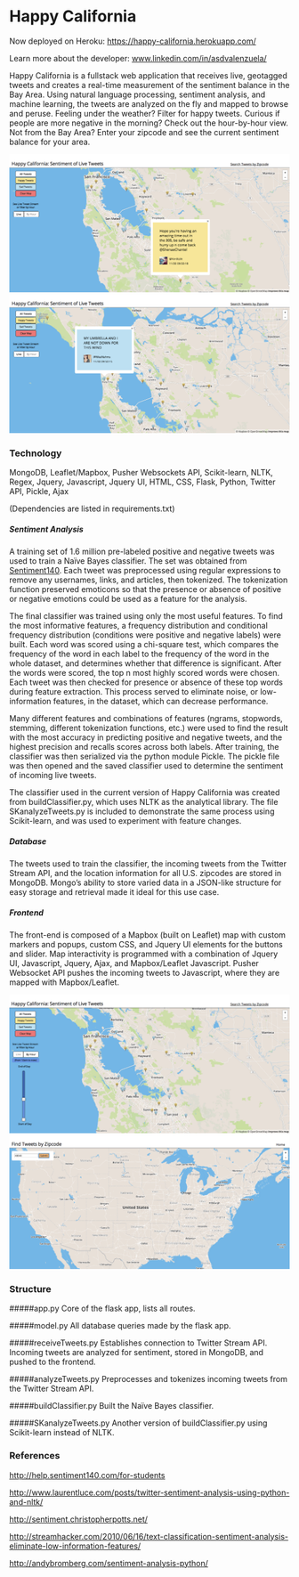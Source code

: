 Happy California
===========

Now deployed on Heroku: https://happy-california.herokuapp.com/

Learn more about the developer: www.linkedin.com/in/asdvalenzuela/

Happy California is a fullstack web application that receives live, geotagged tweets and creates a real-time measurement of the sentiment balance in the Bay Area. Using natural language processing, sentiment analysis, and machine learning, the tweets are analyzed on the fly and mapped to browse and peruse. Feeling under the weather? Filter for happy tweets. Curious if people are more negative in the morning? Check out the hour-by-hour view. Not from the Bay Area? Enter your zipcode and see the current sentiment balance for your area.

![HappyTweetExample](https://raw.githubusercontent.com/asdvalenzuela/moodmap/master/static/img/HappyTweetExample.png)
![SadTweetExample](https://github.com/asdvalenzuela/moodmap/blob/master/static/img/SadTweetExample.png)

### Technology

MongoDB, Leaflet/Mapbox, Pusher Websockets API, Scikit-learn, NLTK, Regex, Jquery, Javascript, Jquery UI, HTML, CSS, Flask, Python, Twitter API, Pickle, Ajax

(Dependencies are listed in requirements.txt)

##### Sentiment Analysis
A training set of 1.6 million pre-labeled positive and negative tweets was used to train a Naïve Bayes classifier. The set was obtained from [Sentiment140](http://help.sentiment140.com/for-students). Each tweet was preprocessed using regular expressions to remove any usernames, links, and articles, then tokenized. The tokenization function preserved emoticons so that the presence or absence of positive or negative emotions could be used as a feature for the analysis. 

The final classifier was trained using only the most useful features. To find the most informative features, a frequency distribution and conditional frequency distribution (conditions were positive and negative labels) were built. Each word was scored using a chi-square test, which compares the frequency of the word in each label to the frequency of the word in the whole dataset, and determines whether that difference is significant. After the words were scored, the top n most highly scored words were chosen. Each tweet was then checked for presence or absence of these top words during feature extraction. This process served to eliminate noise, or low-information features, in the dataset, which can decrease performance.

Many different features and combinations of features (ngrams, stopwords, stemming, different tokenization functions, etc.) were used to find the result with the most accuracy in predicting positive and negative tweets, and the highest precision and recalls scores across both labels. After training, the classifier was then serialized via the python module Pickle. The pickle file was then opened and the saved classifier used to determine the sentiment of incoming live tweets.

The classifier used in the current version of Happy California was created from buildClassifier.py, which uses NLTK as the analytical library. The file SKanalyzeTweets.py is included to demonstrate the same process using Scikit-learn, and was used to experiment with feature changes.

##### Database
The tweets used to train the classifier, the incoming tweets from the Twitter Stream API, and the location information for all U.S. zipcodes are stored in MongoDB. Mongo’s ability to store varied data in a JSON-like structure for easy storage and retrieval made it ideal for this use case.

##### Frontend

The front-end is composed of a Mapbox (built on Leaflet) map with custom markers and popups, custom CSS, and Jquery UI elements for the buttons and slider. Map interactivity is programmed with a combination of Jquery UI, Javascript, Jquery, Ajax, and Mapbox/Leaflet Javascript. Pusher Websocket API pushes the incoming tweets to Javascript, where they are mapped with Mapbox/Leaflet. 

![ViewByHour](https://github.com/asdvalenzuela/moodmap/blob/master/static/img/ViewByHourExample.png)
![TweetsByZipcode](https://github.com/asdvalenzuela/moodmap/blob/master/static/img/TweetsByZipcodeExample.png)

### Structure

#####app.py
Core of the flask app, lists all routes.

#####model.py
All database queries made by the flask app.

#####receiveTweets.py
Establishes connection to Twitter Stream API. Incoming tweets are analyzed for sentiment, stored in MongoDB, and pushed to the frontend.

#####analyzeTweets.py
Preprocesses and tokenizes incoming tweets from the Twitter Stream API.

#####buildClassifier.py
Built the Naïve Bayes classifier.

#####SKanalyzeTweets.py
Another version of buildClassifier.py using Scikit-learn instead of NLTK.

### References

http://help.sentiment140.com/for-students

http://www.laurentluce.com/posts/twitter-sentiment-analysis-using-python-and-nltk/ 

http://sentiment.christopherpotts.net/ 

http://streamhacker.com/2010/06/16/text-classification-sentiment-analysis-eliminate-low-information-features/

http://andybromberg.com/sentiment-analysis-python/
